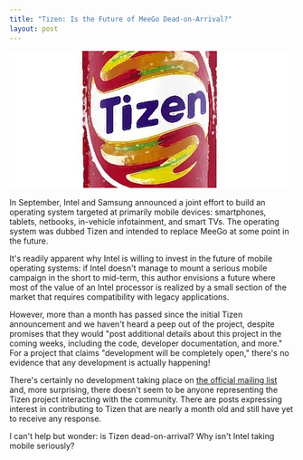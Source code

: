 ```yaml
---
title: "Tizen: Is the Future of MeeGo Dead-on-Arrival?"
layout: post
---
```


![tizen](/img/tizen.jpg)

In September, Intel and Samsung announced a joint effort to build an operating system targeted at primarily mobile devices: smartphones, tablets, netbooks, in-vehicle infotainment, and smart TVs. The operating system was dubbed Tizen and intended to replace MeeGo at some point in the future.

It's readily apparent why Intel is willing to invest in the future of mobile operating systems: if Intel doesn't manage to mount a serious mobile campaign in the short to mid-term, this author envisions a future where most of the value of an Intel processor is realized by a small section of the market that requires compatibility with legacy applications.

However, more than a month has passed since the initial Tizen announcement and we haven't heard a peep out of the project, despite promises that they would "post additional details about this project in the coming weeks, including the code, developer documentation, and more." For a project that claims "development 
will be completely open," there's no evidence that any development is actually happening!

There's certainly no development taking place on [the official mailing list](https://lists.tizen.org/pipermail/general/2011-October/date.html#130) and, more surprising, there doesn't seem to be anyone representing the Tizen project interacting with the community. There are posts expressing interest in contributing to Tizen that are nearly a month old and still have yet to receive any response.

I can't help but wonder: is Tizen dead-on-arrival? Why isn't Intel taking mobile seriously?  
